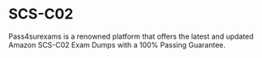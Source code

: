 # SCS-C02
Pass4surexams is a renowned platform that offers the latest and updated Amazon SCS-C02 Exam Dumps with a 100% Passing Guarantee.
